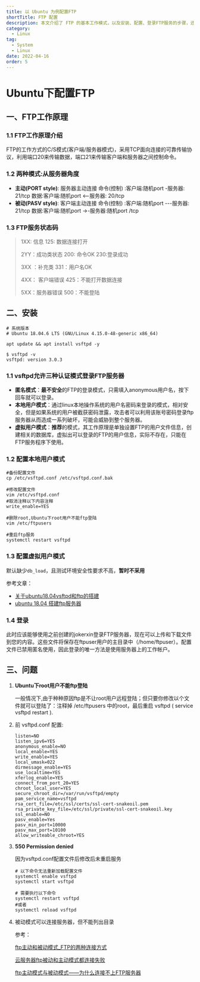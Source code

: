 ```yaml
---
title: 以 Ubuntu 为例配置FTP
shortTitle: FTP 配置
description: 本文介绍了 FTP 的基本工作模式，以及安装、配置、登录FTP服务的步骤，还有可能遇到的问题。
category:
  - Linux
tag:
  - System
  - Linux
date: 2022-04-16
order: 5
---
```


# Ubuntu下配置FTP

## 一、FTP工作原理

### 1.1  FTP工作原理介绍

FTP的工作方式的C/S模式(客户端/服务器模式)，采用TCP面向连接的可靠传输协议，利用端口20来传输数据，端口21来传输客户端和服务器之间控制命令。

### 1.2  两种模式:从服务器角度

-   **主动(PORT style)**: 服务器主动连接
    命令(控制) :客户端:随机port -服务器: 21/tcp
    数据:客户端:随机port <--服务器: 20/tcp
-   **被动(PASV style)**: 客户端主动连接
    命令(控制) :客户端:随机port ---服务器: 21/tcp
    数据:客户端:随机port ->-服务器:随机port /tcp

### 1.3  FTP服务状态码

>   1XX:  信息                 125:  数据连接打开
>
>   2YY：成功类状态          200:  命令OK          230:登录成功
>
>   3XX ：补充类              331：用户名OK
>
>   4XX： 客户端错误         425：不能打开数据连接
>
>   5XX：服务器错误          500：不能登陆

## 二、安装

```shell
# 系统版本
# Ubuntu 18.04.6 LTS (GNU/Linux 4.15.0-48-generic x86_64)

apt update && apt install vsftpd -y

$ vsftpd -v
vsftpd: version 3.0.3
```

### 1.1 vsftpd允许三种认证模式登录FTP服务器

-   **匿名模式**：**最不安全**的FTP的登录模式，只需填入anonymous用户名，按下回车就可以登录。
-   **本地用户模式**：通过linux本地操作系统的用户名密码来登录的模式，相对安全，但是如果系统的用户被截获密码泄露，攻击者可以利用该账号密码登录ftp服务器从而造成一系列破坏，可能会威胁到整个服务器。
-   **虚拟用户模式**：**推荐**的模式，其工作原理是单独设置FTP的用户文件信息，创建相关的数据库，虚拟出可以登录的FTP的用户信息，实际不存在，只能在FTP服务程序下使用。

### 1.2 配置本地用户模式

```shell
#备份配置文件
cp /etc/vsftpd.conf /etc/vsftpd.conf.bak

#修改配置文件
vim /etc/vsftpd.conf
#取消注释以下内容注释
write_enable=YES

#删除root,Ubuntu下root用户不能ftp登陆
vim /etc/ftpusers

#重启ftp服务
systemctl restart vsftpd
```

### 1.3 配置虚拟用户模式

默认缺少`db_load`，且测试环境安全性要求不高，**暂时不采用**

参考文章：

-   [关于ubuntu18.04vsftpd和ftp的搭建](https://zhuanlan.zhihu.com/p/367086919)
-   [ubuntu 18.04 搭建ftp服务器](https://blog.csdn.net/kaikai136412162/article/details/94318822)

### 1.4 登录

此时应该能够使用之前创建的jokerxin登录FTP服务器，现在可以上传和下载文件到您的内容。这些文件将保存在ftpuser用户的主目录中（/home/ftpuser）。配置文件已禁用匿名使用，因此登录的唯一方法是使用服务器上的工作帐户。

## 三、问题

1.   **Ubuntu下root用户不能ftp登陆**

     一般情况下,由于种种原因ftp是不让root用户远程登陆；但只要你修改以个文件就可以登陆了：注释掉 /etc/ftpusers 中的root，最后重启 vsftpd ( service vsftpd restart ).

2.   前 vsftpd.conf 配置:

     ```shell
     listen=NO
     listen_ipv6=YES
     anonymous_enable=NO
     local_enable=YES
     write_enable=YES
     local_umask=022
     dirmessage_enable=YES
     use_localtime=YES
     xferlog_enable=YES
     connect_from_port_20=YES
     chroot_local_user=YES
     secure_chroot_dir=/var/run/vsftpd/empty
     pam_service_name=vsftpd
     rsa_cert_file=/etc/ssl/certs/ssl-cert-snakeoil.pem
     rsa_private_key_file=/etc/ssl/private/ssl-cert-snakeoil.key
     ssl_enable=NO
     pasv_enable=Yes
     pasv_min_port=10000
     pasv_max_port=10100
     allow_writeable_chroot=YES
     ```

3.   **550 Permission denied**

     因为vsftpd.conf配置文件后修改后未重启服务

     ```shell
     # 以下命令无法重新加载配置文件
     systemctl enable vsftpd
     systemctl start vsftpd

     # 需要执行以下命令
     systemctl restart vsftpd
     #或者
     systemctl reload vsftpd
     ```

4.   被动模式可以连接服务器，但不能列出目录

     参考：

     [ftp主动和被动模式_FTP的两种连接方式](https://blog.csdn.net/weixin_39581571/article/details/111221908)

     [云服务器ftp被动和主动模式都连接失败](https://www.modb.pro/db/159559)

     [ftp主动模式与被动模式——为什么连接不上FTP服务器](https://www.php.cn/linux-464387.html)
